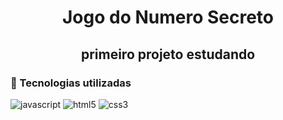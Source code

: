 <h1 align="center"> Jogo do Numero Secreto </h1>
<h2 align= "center">primeiro projeto estudando </h2>

### 🚀 Tecnologias utilizadas

![javascript](https://img.shields.io/badge/JavaScript-F7DF1E?style=for-the-badge&logo=javascript&logoColor=black)
![html5](https://img.shields.io/badge/HTML5-E34F26?style=for-the-badge&logo=html5&logoColor=white)
![css3](https://img.shields.io/badge/CSS3-1572B6?style=for-the-badge&logo=css3&logoColor=white)

